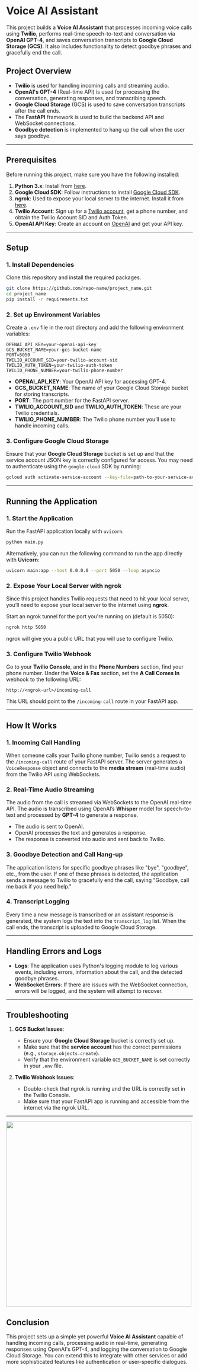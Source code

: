 
# Voice AI Assistant

This project builds a **Voice AI Assistant** that processes incoming voice calls using **Twilio**, performs real-time speech-to-text and conversation via **OpenAI GPT-4**, and saves conversation transcripts to **Google Cloud Storage (GCS)**. It also includes functionality to detect goodbye phrases and gracefully end the call.

## Project Overview

- **Twilio** is used for handling incoming calls and streaming audio.
- **OpenAI's GPT-4** (Real-time API) is used for processing the conversation, generating responses, and transcribing speech.
- **Google Cloud Storage** (GCS) is used to save conversation transcripts after the call ends.
- The **FastAPI** framework is used to build the backend API and WebSocket connections.
- **Goodbye detection** is implemented to hang up the call when the user says goodbye.

---

## Prerequisites

Before running this project, make sure you have the following installed:

1. **Python 3.x**: Install from [here](https://www.python.org/downloads/).
2. **Google Cloud SDK**: Follow instructions to install [Google Cloud SDK](https://cloud.google.com/sdk/docs/install).
3. **ngrok**: Used to expose your local server to the internet. Install it from [here](https://ngrok.com/download).
4. **Twilio Account**: Sign up for a [Twilio account](https://www.twilio.com/), get a phone number, and obtain the Twilio Account SID and Auth Token.
5. **OpenAI API Key**: Create an account on [OpenAI](https://platform.openai.com/signup) and get your API key.

---

## Setup

### 1. Install Dependencies

Clone this repository and install the required packages.

```bash
git clone https://github.com/repo-name/project_name.git
cd project_name
pip install -r requirements.txt
```

### 2. Set up Environment Variables

Create a `.env` file in the root directory and add the following environment variables:

```plaintext
OPENAI_API_KEY=your-openai-api-key
GCS_BUCKET_NAME=your-gcs-bucket-name
PORT=5050
TWILIO_ACCOUNT_SID=your-twilio-account-sid
TWILIO_AUTH_TOKEN=your-twilio-auth-token
TWILIO_PHONE_NUMBER=your-twilio-phone-number
```

- **OPENAI_API_KEY**: Your OpenAI API key for accessing GPT-4.
- **GCS_BUCKET_NAME**: The name of your Google Cloud Storage bucket for storing transcripts.
- **PORT**: The port number for the FastAPI server.
- **TWILIO_ACCOUNT_SID** and **TWILIO_AUTH_TOKEN**: These are your Twilio credentials.
- **TWILIO_PHONE_NUMBER**: The Twilio phone number you’ll use to handle incoming calls.

### 3. Configure Google Cloud Storage

Ensure that your **Google Cloud Storage** bucket is set up and that the service account JSON key is correctly configured for access. You may need to authenticate using the `google-cloud` SDK by running:

```bash
gcloud auth activate-service-account --key-file=path-to-your-service-account-key.json
```

---

## Running the Application

### 1. Start the Application

Run the FastAPI application locally with `uvicorn`.

```bash
python main.py
```

Alternatively, you can run the following command to run the app directly with **Uvicorn**:

```bash
uvicorn main:app --host 0.0.0.0 --port 5050 --loop asyncio
```

### 2. Expose Your Local Server with ngrok

Since this project handles Twilio requests that need to hit your local server, you’ll need to expose your local server to the internet using **ngrok**.

Start an ngrok tunnel for the port you're running on (default is 5050):

```bash
ngrok http 5050
```

ngrok will give you a public URL that you will use to configure Twilio.

### 3. Configure Twilio Webhook

Go to your **Twilio Console**, and in the **Phone Numbers** section, find your phone number. Under the **Voice & Fax** section, set the **A Call Comes In** webhook to the following URL:

```
http://<ngrok-url>/incoming-call
```

This URL should point to the `/incoming-call` route in your FastAPI app.

---

## How It Works

### 1. **Incoming Call Handling**

When someone calls your Twilio phone number, Twilio sends a request to the `/incoming-call` route of your FastAPI server. The server generates a `VoiceResponse` object and connects to the **media stream** (real-time audio) from the Twilio API using WebSockets.

### 2. **Real-Time Audio Streaming**

The audio from the call is streamed via WebSockets to the OpenAI real-time API. The audio is transcribed using OpenAI’s **Whisper** model for speech-to-text and processed by **GPT-4** to generate a response.

- The audio is sent to OpenAI.
- OpenAI processes the text and generates a response.
- The response is converted into audio and sent back to Twilio.

### 3. **Goodbye Detection and Call Hang-up**

The application listens for specific goodbye phrases like "bye", "goodbye", etc., from the user. If one of these phrases is detected, the application sends a message to Twilio to gracefully end the call, saying "Goodbye, call me back if you need help."

### 4. **Transcript Logging**

Every time a new message is transcribed or an assistant response is generated, the system logs the text into the `transcript_log` list. When the call ends, the transcript is uploaded to Google Cloud Storage.

---

## Handling Errors and Logs

- **Logs**: The application uses Python's logging module to log various events, including errors, information about the call, and the detected goodbye phrases.
- **WebSocket Errors**: If there are issues with the WebSocket connection, errors will be logged, and the system will attempt to recover.

---

## Troubleshooting

1. **GCS Bucket Issues**:
   - Ensure your **Google Cloud Storage** bucket is correctly set up.
   - Make sure that the **service account** has the correct permissions (e.g., `storage.objects.create`).
   - Verify that the environment variable `GCS_BUCKET_NAME` is set correctly in your `.env` file.

2. **Twilio Webhook Issues**:
   - Double-check that ngrok is running and the URL is correctly set in the Twilio Console.
   - Make sure that your FastAPI app is running and accessible from the internet via the ngrok URL.

---
<img src="https://github.com/user-attachments/assets/8823f5c5-c1b6-45e4-992e-a0d8feefa5e7" width="500" />

## Conclusion

This project sets up a simple yet powerful **Voice AI Assistant** capable of handling incoming calls, processing audio in real-time, generating responses using OpenAI's GPT-4, and logging the conversation to Google Cloud Storage. You can extend this to integrate with other services or add more sophisticated features like authentication or user-specific dialogues.

